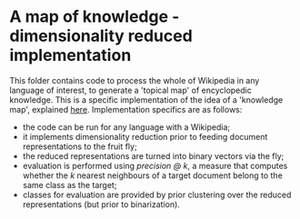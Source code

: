 # A map of knowledge - dimensionality reduced implementation

This folder contains code to process the whole of Wikipedia in any language of interest, to generate a 'topical map' of encyclopedic knowledge. This is a specific implementation of the idea of a 'knowledge map', explained [here](https://github.com/PeARSearch/PeARS-fruit-fly/tree/main/web_map). Implementation specifics are as follows:

* the code can be run for any language with a Wikipedia;
* it implements dimensionality reduction prior to feeding document representations to the fruit fly;
* the reduced representations are turned into binary vectors via the fly;
* evaluation is performed using *precision @ k*, a measure that computes whether the *k* nearest neighbours of a target document belong to the same class as the target;
* classes for evaluation are provided by prior clustering over the reduced representations (but prior to binarization).


